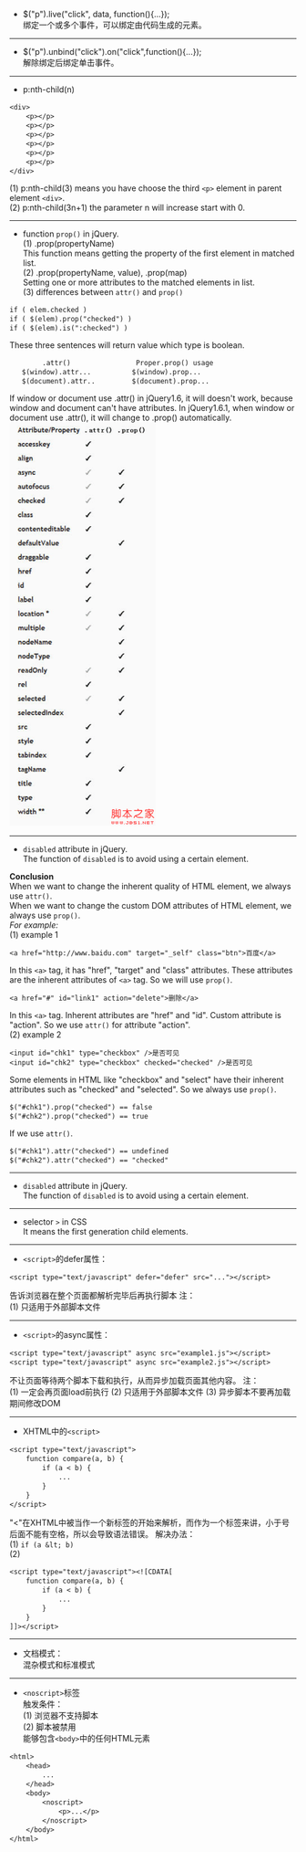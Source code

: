 * $("p").live("click", data, function(){...});  
绑定一个或多个事件，可以绑定由代码生成的元素。
***
* $("p").unbind("click").on("click",function(){...});  
解除绑定后绑定单击事件。
***
* p:nth-child(n)  
```
<div>
    <p></p>
    <p></p>
    <p></p>
    <p></p>
    <p></p>
    <p></p>
</div>
```
(1) p:nth-child(3) means you have choose the third `<p>` element in parent element `<div>`.  
(2) p:nth-child(3n+1) the parameter n will increase start with 0.  
***
* function `prop()` in jQuery.  
(1) .prop(propertyName)  
This function means getting the property of the first element in matched list.  
(2) .prop(propertyName, value), .prop(map)  
Setting one or more attributes to the matched elements in list.  
(3) differences between `attr()` and `prop()`  
```
if ( elem.checked ) 
if ( $(elem).prop("checked") ) 
if ( $(elem).is(":checked") ) 
```
These three sentences will return value which type is boolean.  
```
        .attr()                Proper.prop() usage
   $(window).attr...          $(window).prop...
   $(document).attr..         $(document).prop...
```
If window or document use .attr() in jQuery1.6, it will doesn't work, because window and document can't have attributes. In jQuery1.6.1, when window or document use .attr(), it will change to .prop() automatically.  
![](../images/201311151723484.png)  
***
* `disabled` attribute in jQuery.  
The function of `disabled` is to avoid using a certain element.  

**Conclusion**  
When we want to change the inherent quality of HTML element, we always use `attr()`.  
When we want to change the custom DOM attributes of HTML element, we always use `prop()`.  
*For example:*  
(1) example 1  
```
<a href="http://www.baidu.com" target="_self" class="btn">百度</a>
```
In this `<a>` tag, it has "href", "target" and "class" attributes. These attributes are the inherent attributes of `<a>` tag. So we will use `prop()`.  
```
<a href="#" id="link1" action="delete">删除</a>
```
In this `<a>` tag. Inherent attributes are "href" and "id". Custom attribute is "action". So we use `attr()` for attribute "action".  
(2) example 2  
```
<input id="chk1" type="checkbox" />是否可见
<input id="chk2" type="checkbox" checked="checked" />是否可见
```
Some elements in HTML like "checkbox" and "select" have their inherent attributes such as "checked" and "selected". So we always use `prop()`.  
```
$("#chk1").prop("checked") == false
$("#chk2").prop("checked") == true
``` 
If we use `attr()`.  
```
$("#chk1").attr("checked") == undefined
$("#chk2").attr("checked") == "checked"
```
***
* `disabled` attribute in jQuery.  
The function of `disabled` is to avoid using a certain element.  
***
* selector `>` in CSS  
It means the first generation child elements. 
***
* `<script>`的defer属性：  
```
<script type="text/javascript" defer="defer" src="..."></script>
```
告诉浏览器在整个页面都解析完毕后再执行脚本
注：  
(1) 只适用于外部脚本文件
***
* `<script>`的async属性：  
```
<script type="text/javascript" async src="example1.js"></script>
<script type="text/javascript" async src="example2.js"></script>
```
不让页面等待两个脚本下载和执行，从而异步加载页面其他内容。
注：  
(1) 一定会再页面load前执行
(2) 只适用于外部脚本文件
(3) 异步脚本不要再加载期间修改DOM
***
* XHTML中的`<script>`  
```
<script type="text/javascript">
    function compare(a, b) {
        if (a < b) {
            ...
        }
    }
</script>
```
"<"在XHTML中被当作一个新标签的开始来解析，而作为一个标签来讲，小于号后面不能有空格，所以会导致语法错误。
解决办法：  
(1) `if (a &lt; b)`  
(2)  
```
<script type="text/javascript"><![CDATA[
    function compare(a, b) {
        if (a < b) {
            ...
        }
    }
]]></script>
```
***
* 文档模式：  
混杂模式和标准模式  
***
* `<noscript>`标签  
触发条件：  
(1) 浏览器不支持脚本  
(2) 脚本被禁用  
能够包含`<body>`中的任何HTML元素  
```
<html>
    <head>
        ...
    </head>
    <body>
        <noscript>
            <p>...</p>
        </noscript>
    </body>
</html>
```
